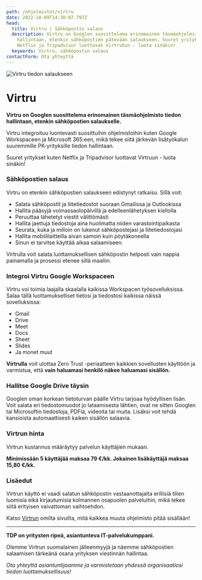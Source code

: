 ```yaml
---
path: /ohjelmistot/virtru
date: 2022-10-09T14:30:07.797Z
head:
  title: Virtru | Sähköpostin salaus
  description: Virtru on Googlen suosittelema erinomainen täsmäohjelmisto tiedon
    hallintaan, etenkin sähköpostien pätevään salaukseen. Suuret yritykset kuten
    Netflix ja Tripadvisor luottavat Virtruhun - luota sinäkin!
  keywords: Virtru, sähköpostin salaus
contactForm: Ota yhteyttä
---
```

![Virtru tiedon salaukseen](/assets/ohjelmistot-tinified.jpg)
# V﻿irtru
**Virtru on Googlen suosittelema erinomainen täsmäohjelmisto tiedon hallintaan, etenkin sähköpostien salaukselle.** 

Virtru integroituu luontevasti suosittuihin ohjelmistoihin kuten Google Workspaceen ja Microsoft 365:een, mikä tekee siitä järkevän lisätyökalun suuremmille PK-yrityksille tiedon hallintaan. 

Suuret yritykset kuten Netflix ja Tripadvisor luottavat Virtruun - luota sinäkin!

### Sähköpostien salaus

Virtru on etenkin sähköpostien salaukseen edistynyt ratkaisu. Sillä voit:

* Salata sähköpostit ja liitetiedostot suoraan Gmailissa ja Outlookissa
* Hallita pääsyjä voimassaolopäivillä ja edelleenlähetyksen kiellolla
* Peruuttaa lähetetyt viestit välittömästi
* Hallita jaettuja tiedostoja aina huolimatta niiden varastointipaikasta
* Seurata, kuka ja milloin on lukenut sähköpostejasi ja liitetiedostojasi
* Hallita mobiililaitteilla aivan samoin kuin pöytäkoneella
* Sinun ei tarvitse käyttää aikaa salaamiseen. 

Virtrulla voit salata luottamuksellisen sähköpostin helposti vain nappia painamalla ja prosessi etenee sillä maaliin.

### Integroi Virtru Google Workspaceen

Virtru voi toimia laajalla skaalalla kaikissa Workspacen työsovelluksissa. Salaa tällä luottamukselliset tietosi ja tiedostosi kaikissa näissä sovelluksissa: 

* Gmail
* Drive
* Meet
* Docs
* Sheet 
* Slides
* Ja monet muut

**Virtrulla** voit ulottaa Zero Trust -periaatteen kaikkien sovellusten käyttöön ja varmistua, että **vain haluamasi henkilö näkee haluamasi sisällön.**

### Hallitse Google Drive täysin

Googlen oman korkean tietoturvan päälle Virtru tarjoaa hyödyllisen lisän. Voit salata eri tiedostomuodot jo lataamisesta lähtien, ovat ne sitten Googlen tai Microsoftin tiedostoja, PDFiä, videoita tai muita. Lisäksi voit tehdä kansioista automaattisesti kaiken sisällön salaavia.

### Virtrun hinta

Virtrun kustannus määräytyy palvelun käyttäjien mukaan.

**Minimissään 5 käyttäjää maksaa 79 €/kk. Jokainen lisäkäyttäjä maksaa 15,80 €/kk.**

### Lisäedut

Virtrun käyttö ei vaadi salatun sähköpostin vastaanottajalta erillisiä tilien luomisia eikä kirjautumisia kolmannen osapuolen palveluihin, mikä tekee siitä erityisen vaivattoman vaihtoehdon. 

Katso [Virtrun](https://www.virtru.com/) omilta sivuilta, mitä kaikkea muuta ohjelmisto pitää sisällään!

- - -

**TDP on yritysten ripeä, asiantunteva IT-palvelukumppani.** 

Olemme Virtrun suomalainen jälleenmyyjä ja näemme sähköpostien salaamisen tärkeänä osana yrityksen viestinnän hallintaa.

*Ota yhteyttä asiantuntijaamme ja varmistetaan yhdessä organisaatiosi tiedon luottamuksellisuus!*